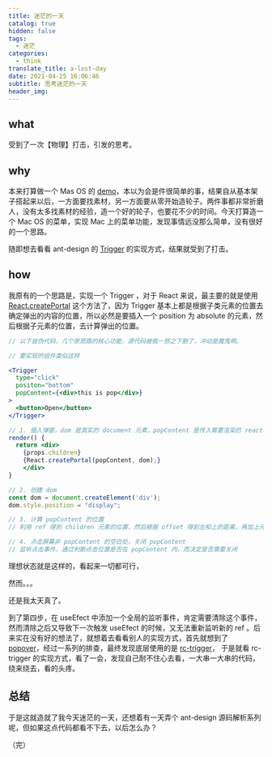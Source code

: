 ```yaml
---
title: 迷茫的一天
catalog: true
hidden: false
tags:
  - 迷茫
categories:
  - think
translate_title: a-lost-day
date: 2021-04-25 16:06:46
subtitle: 思考迷茫的一天
header_img:
---
```


## what

受到了一次【物理】打击，引发的思考。

## why

本来打算做一个 Mas OS 的 [demo](https://kavience.github.io/masos-web/)，本以为会是件很简单的事，结果自从基本架子搭起来以后，一方面要找素材，另一方面要从零开始造轮子。两件事都非常折磨人，没有太多找素材的经验，造一个好的轮子，也要花不少的时间。今天打算造一个 Mac OS 的菜单，实现 Mac 上的菜单功能，发现事情远没那么简单，没有很好的一个思路。

随即想去看看 ant-design 的 [Trigger](https://github.com/react-component/trigger) 的实现方式，结果就受到了打击。

## how

我原有的一个思路是，实现一个 Trigger ，对于 React 来说，最主要的就是使用 [React.createPortal](https://zh-hans.reactjs.org/docs/portals.html) 这个方法了，因为 Trigger 基本上都是根据子类元素的位置去确定弹出的内容的位置，所以必然是要插入一个 position 为 absolute 的元素，然后根据子元素的位置，去计算弹出的位置。

```jsx
// 以下皆伪代码，几个原思路的核心功能，源代码被我一怒之下删了，冲动是魔鬼啊。

// 要实现的组件类似这样

<Trigger
  type="click"
  positon="bottom"
  popContent={<div>this is pop</div>}
>
  <button>Open</button>
</Trigger>

// 1. 插入弹窗，dom 是真实的 document 元素，popContent 是传入需要渲染的 react 节点，即 <div>this is pop</div> 
render() {
  return <div>
    {props.children}
    {React.createPortal(popContent, dom);}
    </div>
}

// 2. 创建 dom
const dom = document.createElement('div');
dom.style.position = "display";

// 3. 计算 popContent 的位置
// 利用 ref 得到 children 元素的位置，然后根据 offset 得到左和上的距离，再加上元素的宽高即可计算出 popContent 的 top 和 left 是多少

// 4. 点击屏幕非 popContent 的空白处，关闭 popContent
// 监听点击事件，通过判断点击位置是否在 popContent 内，而决定是否需要关闭


```

理想状态就是这样的，看起来一切都可行，

然而。。。

还是我太天真了。

到了第四步，在 useEfect 中添加一个全局的监听事件，肯定需要清除这个事件，然而清除之后又导致下一次触发 useEfect 的时候，又无法重新监听新的 ref 。后来实在没有好的想法了，就想着去看看别人的实现方式，首先就想到了 [popover](https://ant.design/components/popover-cn/)，经过一系列的排查，最终发现底层使用的是 [rc-trigger](https://github.com/react-component/trigger)， 于是就看 rc-trigger 的实现方式，看了一会，发现自己耐不住心去看，一大串一大串的代码，绕来绕去，看的头疼。


## 总结

于是这就造就了我今天迷茫的一天，还想着有一天弄个 ant-design 源码解析系列呢，但如果这点代码都看不下去，以后怎么办？


（完）